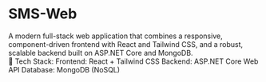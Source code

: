 # SMS-Web
A modern full-stack web application that combines a responsive, component-driven frontend with React and Tailwind CSS, and a robust, scalable backend built on ASP.NET Core and MongoDB.  
🚀 Tech Stack: Frontend: React + Tailwind CSS  Backend: ASP.NET Core Web API  Database: MongoDB (NoSQL)
